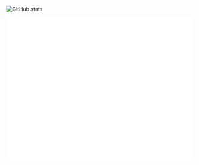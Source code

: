 ![GitHub stats](https://github-readme-stats.vercel.app/api?username=zaher-neon&show_icons=true)

![Metrics](/github-metrics.svg)
